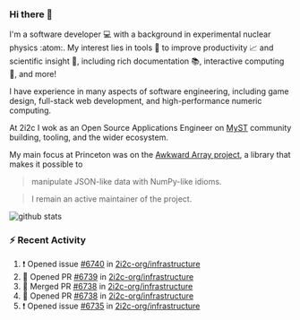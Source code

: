 ### Hi there 👋 

I'm a software developer 💻 with a background in experimental nuclear physics :atom:. My interest lies in tools :wrench: to improve productivity :chart_with_upwards_trend: and scientific insight :telescope:, including rich documentation 📚, interactive computing 🧮, and more! 

I have experience in many aspects of software engineering, including game design, full-stack web development, and high-performance numeric computing. 

At 2i2c I wok as an Open Source Applications Engineer on [MyST](https://github.com/jupyter-book/mystmd) community building, tooling, and the wider ecosystem. 

My main focus at Princeton was on the [Awkward Array project](awkward-array.org/), a library that makes it possible to 
> manipulate JSON-like data with NumPy-like idioms.

> I remain an active maintainer of the project. 

![github stats](https://github-readme-stats.vercel.app/api?username=agoose77&show_icons=true&hide_rank=true&hide_title=true&bg_color=30,e76445,904e95&text_color=efe3ec&icon_color=efe3ec)
<!--
**agoose77/agoose77** is a ✨ _special_ ✨ repository because its `README.md` (this file) appears on your GitHub profile.

Here are some ideas to get you started:

- 🔭 I’m currently working on ...
- 🌱 I’m currently learning ...
- 👯 I’m looking to collaborate on ...
- 🤔 I’m looking for help with ...
- 💬 Ask me about ...
- 📫 How to reach me: ...
- 😄 Pronouns: ...
- ⚡ Fun fact: ...
-->

### :zap: Recent Activity

<!--START_SECTION:activity-->
1. ❗ Opened issue [#6740](https://github.com/2i2c-org/infrastructure/issues/6740) in [2i2c-org/infrastructure](https://github.com/2i2c-org/infrastructure)
2. 💪 Opened PR [#6739](https://github.com/2i2c-org/infrastructure/pull/6739) in [2i2c-org/infrastructure](https://github.com/2i2c-org/infrastructure)
3. 🎉 Merged PR [#6738](https://github.com/2i2c-org/infrastructure/pull/6738) in [2i2c-org/infrastructure](https://github.com/2i2c-org/infrastructure)
4. 💪 Opened PR [#6738](https://github.com/2i2c-org/infrastructure/pull/6738) in [2i2c-org/infrastructure](https://github.com/2i2c-org/infrastructure)
5. ❗ Opened issue [#6735](https://github.com/2i2c-org/infrastructure/issues/6735) in [2i2c-org/infrastructure](https://github.com/2i2c-org/infrastructure)
<!--END_SECTION:activity-->
